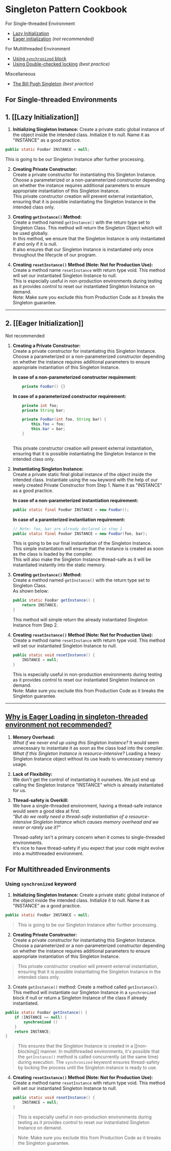 
# Singleton Pattern Cookbook

For Single-threaded Environment
 - [Lazy Initialization](#lazy-initialization)
 - [Eager initialization](#eager-initialization) *(not recommended)*

For Multithreaded Environment 
- [Using `synchronized` block](#using-synchronized-keyword)
- [Using Double-checked locking](#using-double-checked-locking) *(best practice)*

Miscellaneous 
- [The Bill Pugh Singleton](#the-bill-pugh-singleton) *(best practice)*


## For Single-threaded Environments 

## 1. [[Lazy Initialization]]

1. **Initializing Singleton Instance:** Create a private static global instance of the object inside the intended class. Initialize it to null. Name it as "INSTANCE" as a good practice.  
```java
public static FooBar INSTANCE = null;
```

This is going to be our Singleton Instance after further processing.
    
2. **Creating Private Constructor:**  
    Create a private constructor for instantiating this Singleton Instance. Choose a parameterized or a non-parameterized constructor depending on whether the instance requires additional parameters to ensure appropriate instantiation of this Singleton Instance.  
    This private constructor creation will prevent external instantiation, ensuring that it is possible instantiating the Singleton Instance in the intended class only.
    
3. **Creating `getInstance()` Method:**  
    Create a method named `getInstance()` with the return type set to Singleton Class. This method will return the Singleton Object which will be used globally.  
    In this method, we ensure that the Singleton Instance is only instantiated if and only if it is null.  
    It also ensures that our Singleton Instance is instantiated only once throughout the lifecycle of our program.
    
4. **Creating `resetInstance()` Method (Note: Not for Production Use):**  
    Create a method name `resetInstance` with return type void. This method will set our instantiated Singleton Instance to null.  
    This is especially useful in non-production environments during testing as it provides control to reset our instantiated Singleton Instance on demand.  
    Note: Make sure you exclude this from Production Code as it breaks the Singleton guarantee.
    

---

## 2. [[Eager Initialization]] 
Not recommended

1. **Creating a Private Constructor:**  
    Create a private constructor for instantiating this Singleton Instance. Choose a parameterized or a non-parameterized constructor depending on whether the instance requires additional parameters to ensure appropriate instantiation of this Singleton Instance.
    
    **In case of a non-parameterized constructor requirement:**
    
    ```java
    	private FooBar() {}
    ```
    
    **In case of a parameterized constructor requirement:**
    
    ```java
    	private int foo;
    	private String bar;
    
    	private FooBar(int foo, String bar) {
    		this.foo = foo;
    		this.bar = bar;
    	}
    	
    ```
    
    This private constructor creation will prevent external instantiation, ensuring that it is possible instantiating the Singleton Instance in the intended class only.
    
2. **Instantiating Singleton Instance:**  
    Create a private static final global instance of the object inside the intended class. Instantiate using the `new` keyword with the help of our newly created Private Constructor from Step 1. Name it as "INSTANCE" as a good practice.
    
    **In case of a non-parameterized instantiation requirement:**
    
    ```java
    public static final FooBar INSTANCE = new FooBar();
    ```
    
    **In case of a paramterized instantiation requirement:**
    
    ```java
    // Note: foo, bar are already declared in step 1
    public static final Foobar INSTANCE = new FooBar(foo, bar);
    ```
    
    This is going to be our final instantiation of the Singleton Instance.  
    This simple instantiation will ensure that the instance is created as soon as the class is loaded by the compiler.  
    This will also make the Singleton Instance thread-safe as it will be instantiated instantly into the static memory.
    
3. **Creating `getInstance()` Method:**  
    Create a method named `getInstance()` with the return type set to Singleton Class.  
    As shown below:
    
    ```java
    public static FooBar getInstance() {
    	return INSTANCE;
    }
    ```
    
    This method will simple return the already instantiated Singleton Instance from Step 2.
    
4. **Creating `resetInstance()` Method (Note: Not for Production Use):**  
    Create a method name `resetInstance` with return type void. This method will set our instantiated Singleton Instance to null.
    
    ```java
    public static void resetInstance() {
    	INSTANCE = null;
    }
    ```
    
    This is especially useful in non-production environments during testing as it provides control to reset our instantiated Singleton Instance on demand.  
    Note: Make sure you exclude this from Production Code as it breaks the Singleton guarantee.
    

---

## [Why is Eager Loading in singleton-threaded environment not recommended?](#why-is-eager-loading-in-singleton-threaded-environment-not-recommended)


1. **Memory Overhead:**  
    *What if we never end up using this Singleton Instance?* 
    It would seem unnecessary to instantiate it as soon as the class load into the compiler.  
    *What if this Singleton Instance is resource-intensive?* 
    Loading a heavy Singleton Instance object without its use leads to unnecessary memory usage.
    
2. **Lack of Flexibility:**  
    We don't get the control of instantiating it ourselves. We just end up calling the Singleton Instance "INSTANCE" which is already instantiated for us.
    
3. **Thread-safety is Overkill:**  
    We have a single-threaded environment, having a thread-safe instance would seem a good idea at first.  
    *"But do we really need a thread-safe instantiation of a resource-intensive Singleton Instance which causes memory overhead and we never or rarely use it?"*
      
    Thread-safety isn't a primary concern when it comes to single-threaded environments.  
    It's nice to have thread-safety if you expect that your code might evolve into a multithreaded environment.
    


## For Multithreaded Environments

### Using `synchronized` keyword
	
1. **Initializing Singleton Instance:** Create a private static global instance of the object inside the intended class. Initialize it to null. Name it as "INSTANCE" as a good practice.  
```java
public static FooBar INSTANCE = null;
```

> This is going to be our Singleton Instance after further processing.
    
2. **Creating Private Constructor:**  
    Create a private constructor for instantiating this Singleton Instance. Choose a parameterized or a non-parameterized constructor depending on whether the instance requires additional parameters to ensure appropriate instantiation of this Singleton Instance.  
    
> This private constructor creation will prevent external instantiation, ensuring that it is possible instantiating the Singleton Instance in the intended class only.

3. Create `getInstance()` method:
	Create a method called `getInstance()`. This method will instantiate our Singleton Instance in a `synchronized` block if null or return a Singleton Instance of the class if already instantiated. 
	
```java
public static FooBar getInstance() {
	if (INSTANCE == null) {
		synchronized ()
	}
	return INSTANCE;
}
```

> This ensures that the Singleton Instance is created in a [[non-blocking]] manner. 
> In multithreaded environments, it's possible that the `getInstance()` method is called concurrently (at the same time) during execution. The `synchronized` keyword ensures thread-safety by locking the process until the Singleton instance is ready to use. 

4. **Creating `resetInstance()` Method (Note: Not for Production Use):**  
    Create a method name `resetInstance` with return type void. This method will set our instantiated Singleton Instance to null.
    
    ```java
    public static void resetInstance() {
    	INSTANCE = null;
    }
    ```
    
> This is especially useful in non-production environments during testing as it provides control to reset our instantiated Singleton Instance on demand. 

> Note: Make sure you exclude this from Production Code as it breaks the Singleton guarantee.


